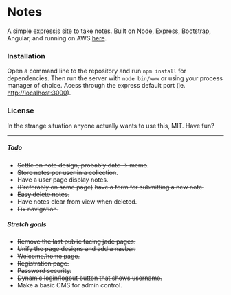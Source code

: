 # Notes
A simple expressjs site to take notes.  Built on Node, Express, Bootstrap, Angular, and running on AWS [here](http://ccookf.com).

### Installation
Open a command line to the repository and run `npm install` for dependencies.  Then run the server with `node bin/www` or using your process manager of choice.  Acess through the express default port (ie. [http://localhost:3000](http://localhost:3000)).

### License
In the strange situation anyone actually wants to use this, MIT.  Have fun?

---

##### Todo
- ~~Settle on note design, probably date -> memo~~.
- ~~Store notes per user in a collection~~.
- ~~Have a user page display notes.~~
- ~~(Preferably on same page)~~ ~~have a form for submitting a new note.~~
- ~~Easy delete notes.~~
- ~~Have notes clear from view when deleted.~~
- ~~Fix navigation.~~

##### Stretch goals
- ~~Remove the last public facing jade pages.~~
- ~~Unify the page designs and add a navbar.~~
- ~~Welcome/home page.~~
- ~~Registration page.~~
- ~~Password security.~~
- ~~Dynamic login/logout button that shows username.~~
- Make a basic CMS for admin control.
